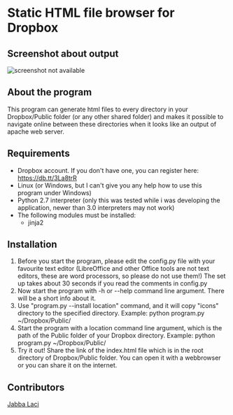 Static HTML file browser for Dropbox
====================================

Screenshot about output
------------------
![screenshot not available](https://raw.github.com/kisssandoradam/Static-HTML-file-browser-for-Dropbox/master/screenshot.png)

About the program
------------
This program can generate html files to every directory in your Dropbox/Public folder (or any other shared folder) and makes it possible to navigate online between these directories when it looks like an output of apache web server.

Requirements
-------------------
* Dropbox account. If you don't have one, you can register here: https://db.tt/3La8trR
* Linux (or Windows, but I can't give you any help how to use this program under Windows)
* Python 2.7 interpreter (only this was tested while i was developing the application, newer than 3.0 interpreters may not work)
* The following modules must be installed:
  + jinja2

Installation
------------
1. Before you start the program, please edit the config.py file with your favourite text editor (LibreOffice and other Office tools are not text editors, these are word processors, so please do not use them!)
The set up takes about 30 seconds if you read the comments in config.py
2. Now start the program with -h or --help command line argument. There will be a short info about it.
3. Use "program.py --install location" command, and it will copy "icons" directory to the specified directory. Example: python program.py ~/Dropbox/Public/
4. Start the program with a location command line argument, which is the path of the Public folder of your Dropbox directory. Example: python program.py ~/Dropbox/Public/
5. Try it out! Share the link of the index.html file which is in the root directory of Dropbox/Public folder. You can open it with a webbrowser or you can share it on the internet.

Contributors
----------------

[Jabba Laci](https://github.com/jabbalaci)
